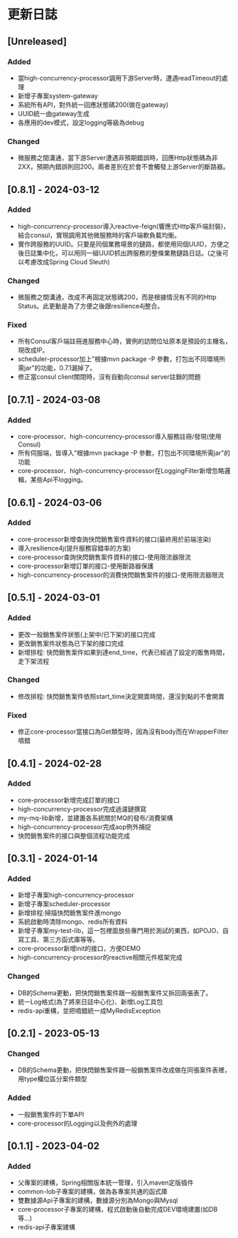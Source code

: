 # 更新日誌

## [Unreleased]

### Added
- 當high-concurrency-processor調用下游Server時，遭遇readTimeout的處理
- 新增子專案system-gateway
- 系統所有API，對外統一回應狀態碼200(做在gateway)
- UUID統一由gateway生成
- 各應用的dev模式，設定logging等級為debug

### Changed
- 微服務之間溝通，當下游Server遭遇非預期錯誤時，回應Http狀態碼為非2XX，預期內錯誤則回200。兩者差別在於會不會觸發上游Server的斷路器。

## [0.8.1] - 2024-03-12

### Added
- high-concurrency-processor導入reactive-feign(響應式Http客戶端封裝)，結合consul，實現調用其他微服務時的客戶端軟負載均衡。
- 實作跨服務的UUID。只要是同個業務場景的鏈路，都使用同個UUID，方便之後日誌集中化，可以用同一組UUID抓出跨服務的整條業務鏈路日誌。(之後可以考慮改成Spring Cloud Sleuth)

### Changed
- 微服務之間溝通，改成不再固定狀態碼200，而是根據情況有不同的Http Status。此更動是為了方便之後跟resilience4j整合。

### Fixed
- 所有Consul客戶端註冊進服務中心時，實例的訪問位址原本是預設的主機名，現改成IP。
- scheduler-processor加上"根據mvn package -P 參數，打包出不同環境所需jar"的功能，0.7.1漏掉了。
- 修正當consul client關閉時，沒有自動向consul server註銷的問題

## [0.7.1] - 2024-03-08

### Added
- core-processor、high-concurrency-processor導入服務註冊/發現(使用Consul)
- 所有伺服端，皆導入"根據mvn package -P 參數，打包出不同環境所需jar"的功能
- core-processor、high-concurrency-processor在LoggingFilter新增忽略邏輯，某些Api不logging。

## [0.6.1] - 2024-03-06

### Added
- core-processor新增查詢快閃銷售案件資料的接口(最終用於前端渲染)
- 導入resilience4j(提升服務容錯率的方案)
- core-processor查詢快閃銷售案件資料的接口-使用限流器限流
- core-processor新增訂單的接口-使用斷路器保護
- high-concurrency-processor的消費快閃銷售案件的接口-使用限流器限流

## [0.5.1] - 2024-03-01

### Added
- 更改一般銷售案件狀態(上架中/已下架)的接口完成
- 更改銷售案件狀態為已下架的接口完成
- 新增排程: 快閃銷售案件如果到達end_time，代表已經過了設定的販售時間，走下架流程

### Changed
- 修改排程: 快閃銷售案件依照start_time決定開賣時間，還沒到點的不會開賣

### Fixed
- 修正core-processor當接口為Get類型時，因為沒有body而在WrapperFilter噴錯

## [0.4.1] - 2024-02-28

### Added
- core-processor新增完成訂單的接口
- high-concurrency-processor完成過濾鏈撰寫
- my-mq-lib新增，並建置各系統關於MQ的發布/消費架構
- high-concurrency-processor完成aop例外捕捉
- 快閃銷售案件的接口與整個流程功能完成

## [0.3.1] - 2024-01-14

### Added
- 新增子專案high-concurrency-processor
- 新增子專案scheduler-processor
- 新增排程:掃描快閃銷售案件進mongo
- 系統啟動時清除mongo、redis所有資料
- 新增子專案my-test-lib，這一包裡面放些專門用於測試的東西，如POJO、自寫工具、第三方函式庫等等。
- core-processor新增init的接口，方便DEMO
- high-concurrency-processor的reactive相關元件框架完成

### Changed
- DB的Schema更動，把快閃銷售案件跟一般銷售案件又拆回兩張表了。
- 統一Log格式(為了將來日誌中心化)、新增Log工具包
- redis-api重構，並把噴錯統一成MyRedisException

## [0.2.1] - 2023-05-13

### Changed
- DB的Schema更動，把快閃銷售案件跟一般銷售案件改成做在同張案件表裡，用type欄位區分案件類型

### Added
- 一般銷售案件的下單API
- core-processor的Logging以及例外的處理

## [0.1.1] - 2023-04-02

### Added
- 父專案的建構，Spring相關版本統一管理，引入maven定版插件
- common-lob子專案的建構，做為各專案共通的函式庫
- 雙數據源Api子專案的建構，數據源分別為Mongo與Mysql
- core-processor子專案的建構，程式啟動後自動完成DEV環境建置(如DB等...)
- redis-api子專案建構